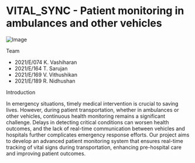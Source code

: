 # VITAL_SYNC  - Patient monitoring in ambulances and other vehicles

![Image](https://github.com/user-attachments/assets/08cf855f-a0c1-42c6-ad84-e30b143943e2)

Team

- 2021/E/074    K. Vashiharan
- 2021/E/164    T. Sarujan
- 2021/E/169    V. Vithushikan
- 2021/E/189    R. Nidhushan


Introduction

In emergency situations, timely medical intervention is crucial to saving lives. However, during patient transportation, whether in ambulances or other vehicles, continuous health monitoring remains a significant challenge. Delays in detecting critical conditions can worsen health outcomes, and the lack of real-time communication between vehicles and hospitals further complicates emergency response efforts. Our project aims to develop an advanced patient monitoring system that ensures real-time tracking of vital signs during transportation, enhancing pre-hospital care and improving patient outcomes.
